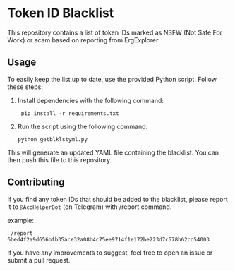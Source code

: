 # Token ID Blacklist

This repository contains a list of token IDs marked as NSFW (Not Safe For Work) or scam based on reporting from ErgExplorer.

## Usage

To easily keep the list up to date, use the provided Python script. Follow these steps:

1. Install dependencies with the following command:
   
   ``` pip install -r requirements.txt```

2. Run the script using the following command:
   
   ```python getblklstyml.py ```

This will generate an updated YAML file containing the blacklist. You can then push this file to this repository.

## Contributing

If you find any token IDs that should be added to the blacklist, please report it to `@AcoHelperBot` (on Telegram) with /report command.

example:

`` /report 6bed4f2a9d656bfb35ace32a08b4c75ee9714f1e172be223d7c578b62cd54003``

If you have any improvements to suggest, feel free to open an issue or submit a pull request.
